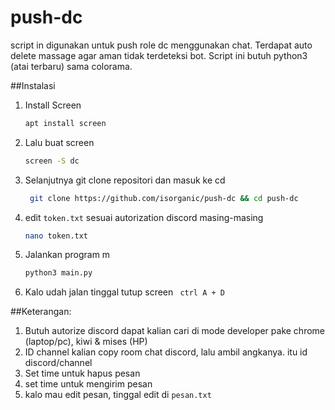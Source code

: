 # push-dc
script in digunakan untuk push role dc menggunakan chat. Terdapat auto delete massage agar aman tidak terdeteksi bot. Script ini butuh python3 (atai terbaru)  sama colorama. 

##Instalasi
1. Install Screen
    ```bash
   apt install screen
2. Lalu buat screen
   ```bash
   screen -S dc
3. Selanjutnya git clone repositori dan masuk ke cd
   ```bash
    git clone https://github.com/isorganic/push-dc && cd push-dc
4. edit ```token.txt``` sesuai autorization discord masing-masing
   ```bash
   nano token.txt
6. Jalankan program m
   ```bash
   python3 main.py
7. Kalo udah jalan tinggal tutup screen
   ``` ctrl A + D```

##Keterangan:
1. Butuh autorize discord dapat kalian cari di mode developer pake chrome (laptop/pc), kiwi & mises (HP)
2. ID channel kalian copy room chat discord, lalu ambil angkanya. itu id discord/channel
3. Set time untuk hapus pesan
4. set time untuk mengirim pesan
5. kalo mau edit pesan, tinggal edit di ```pesan.txt```
